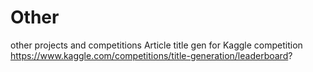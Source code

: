 # Other
other projects and competitions
Article title gen for Kaggle competition https://www.kaggle.com/competitions/title-generation/leaderboard?
